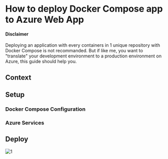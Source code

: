 # How to deploy Docker Compose app to Azure Web App

#### Disclaimer
Deploying an application with every containers in 1 unique repository with Docker Compose is not recommanded. But if like me, you want to "translate" your development environment to a production environment on Azure, this guide should help you.

## Context

## Setup

### Docker Compose Configuration

### Azure Services

## Deploy


![1](/posts/img/azure1.png)
